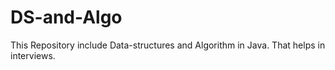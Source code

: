 # DS-and-Algo
This Repository include Data-structures and Algorithm in Java. That helps in interviews.
